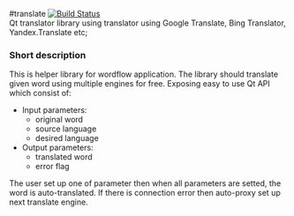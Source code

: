 #translate
[![Build Status](https://travis-ci.org/damaxi/translate.svg?branch=master)](https://travis-ci.org/damaxi/translate)   
Qt translator library using translator using Google Translate, Bing Translator, Yandex.Translate etc;

### Short description
This is helper library for wordflow application. The library should translate given word using multiple engines for free. 
Exposing easy to use Qt API which consist of:
* Input parameters:
	* original word
	* source language
	* desired language
* Output parameters:
	* translated word
	* error flag

The user set up one of parameter then when all parameters are setted, the word is auto-translated. If there is connection error then auto-proxy set up next translate engine.

